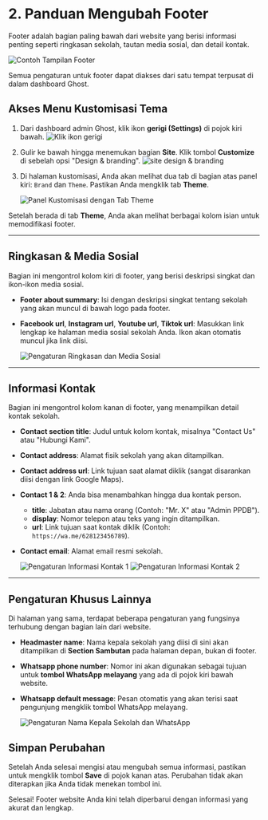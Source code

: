 # 2. Panduan Mengubah Footer

Footer adalah bagian paling bawah dari website yang berisi informasi penting seperti ringkasan sekolah, tautan media sosial, dan detail kontak.

![Contoh Tampilan Footer](/gambar/footer-hasil-akhir.png)

Semua pengaturan untuk footer dapat diakses dari satu tempat terpusat di dalam dashboard Ghost.

## Akses Menu Kustomisasi Tema

1.  Dari dashboard admin Ghost, klik ikon **gerigi (Settings)** di pojok kiri bawah.
    ![Klik ikon gerigi](/gambar/ghost-dashboard-settings.png)
2.  Gulir ke bawah hingga menemukan bagian **Site**. Klik tombol **Customize** di sebelah opsi "Design & branding".
    ![site design & branding](/gambar/ghost-settings-design.png)
3.  Di halaman kustomisasi, Anda akan melihat dua tab di bagian atas panel kiri: `Brand` dan `Theme`. Pastikan Anda mengklik tab **Theme**.

    ![Panel Kustomisasi dengan Tab Theme](/gambar/ghost-theme-settings-1.png)

Setelah berada di tab **Theme**, Anda akan melihat berbagai kolom isian untuk memodifikasi footer.

---

## Ringkasan & Media Sosial

Bagian ini mengontrol kolom kiri di footer, yang berisi deskripsi singkat dan ikon-ikon media sosial.

* **Footer about summary**: Isi dengan deskripsi singkat tentang sekolah yang akan muncul di bawah logo pada footer.
* **Facebook url**, **Instagram url**, **Youtube url**, **Tiktok url**: Masukkan link lengkap ke halaman media sosial sekolah Anda. Ikon akan otomatis muncul jika link diisi.

    ![Pengaturan Ringkasan dan Media Sosial](/gambar/ghost-theme-settings-2.png)

---

## Informasi Kontak

Bagian ini mengontrol kolom kanan di footer, yang menampilkan detail kontak sekolah.

* **Contact section title**: Judul untuk kolom kontak, misalnya "Contact Us" atau "Hubungi Kami".
* **Contact address**: Alamat fisik sekolah yang akan ditampilkan.
* **Contact address url**: Link tujuan saat alamat diklik (sangat disarankan diisi dengan link Google Maps).
* **Contact 1 & 2**: Anda bisa menambahkan hingga dua kontak person.
    * **title**: Jabatan atau nama orang (Contoh: "Mr. X" atau "Admin PPDB").
    * **display**: Nomor telepon atau teks yang ingin ditampilkan.
    * **url**: Link tujuan saat kontak diklik (Contoh: `https://wa.me/628123456789`).
* **Contact email**: Alamat email resmi sekolah.

    ![Pengaturan Informasi Kontak 1](/gambar/ghost-theme-settings-3.png)
    ![Pengaturan Informasi Kontak 2](/gambar/ghost-theme-settings-4.png)

---

## Pengaturan Khusus Lainnya

Di halaman yang sama, terdapat beberapa pengaturan yang fungsinya terhubung dengan bagian lain dari website.

* **Headmaster name**: Nama kepala sekolah yang diisi di sini akan ditampilkan di **Section Sambutan** pada halaman depan, bukan di footer.
* **Whatsapp phone number**: Nomor ini akan digunakan sebagai tujuan untuk **tombol WhatsApp melayang** yang ada di pojok kiri bawah website.
* **Whatsapp default message**: Pesan otomatis yang akan terisi saat pengunjung mengklik tombol WhatsApp melayang.

    ![Pengaturan Nama Kepala Sekolah dan WhatsApp](/gambar/ghost-theme-settings-5.png)

## Simpan Perubahan

Setelah Anda selesai mengisi atau mengubah semua informasi, pastikan untuk mengklik tombol **Save** di pojok kanan atas. Perubahan tidak akan diterapkan jika Anda tidak menekan tombol ini.

Selesai! Footer website Anda kini telah diperbarui dengan informasi yang akurat dan lengkap.